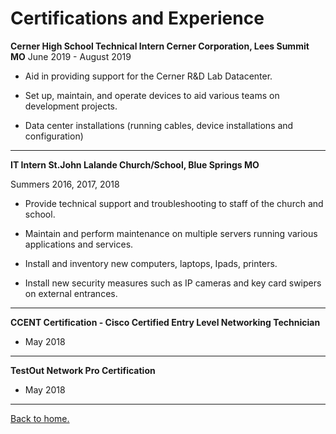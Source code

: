 # Certifications and Experience


**Cerner High School Technical Intern  Cerner Corporation, Lees Summit MO**
June 2019 - August 2019

-   Aid in providing support for the Cerner R&D Lab Datacenter.
    
-   Set up, maintain, and operate devices to aid various teams on development projects.
    
-   Data center installations (running cables, device installations and configuration)
***
**IT Intern  St.John Lalande Church/School, Blue Springs MO**

Summers 2016, 2017, 2018

-   Provide technical support and troubleshooting to staff of the church and school.
    
-   Maintain and perform maintenance on multiple servers running various applications and services.
    
-   Install and inventory new computers, laptops, Ipads, printers.
    
-   Install new security measures such as IP cameras and key card swipers on external entrances.
***

**CCENT Certification - Cisco Certified Entry Level Networking Technician**
 - May 2018

***

**TestOut Network Pro Certification**
 - May 2018

---
[Back to home.](https://github.com/EthanJ11/Final-Project)

